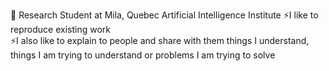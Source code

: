<!--### Hi there 👋-->

<!--
**Tikquuss/Tikquuss** is a ✨ _special_ ✨ repository because its `README.md` (this file) appears on your GitHub profile.

Here are some ideas to get you started:

- 🔭 I’m currently working on ...
- 🌱 I’m currently learning ...
- 👯 I’m looking to collaborate on ...
- 🤔 I’m looking for help with ...
- 💬 Ask me about ...
- 📫 How to reach me: ...
- 😄 Pronouns: ...
- ⚡ Fun fact: ...
-->

🔭 Research Student at Mila, Quebec Artificial Intelligence Institute
⚡I like to reproduce existing work  
⚡I also like to explain to people and share with them things I understand, things I am trying to understand or problems I am trying to solve

<!--
- Focus areas: attention mechanism, transform-based models, neural language modeling and neural machine translation, multimodal and mutitask learning, meta learning and curriculum learning, automatic speech recognition and speech synthesis.
- Also : computer vision, reinforcement learning, graph neural network, systemic generalization, federated learning, robustness in machine learning ...
- I use pytorch by default, and tensorflow if the project constraints require it.
- I'm interested in philosophy (I'm a stoic, in the sense of Marcus Aurelius) and physics (theoretical, especially quantum physics, gravitation theory and cosmology)
- I do body building, muay thai (Thailang boxing) and MMA (Mixed martial arts) ⚡.
- If you have an interesting book to recommend, don't hesitate.

https://tikquuss.github.io/
-->
